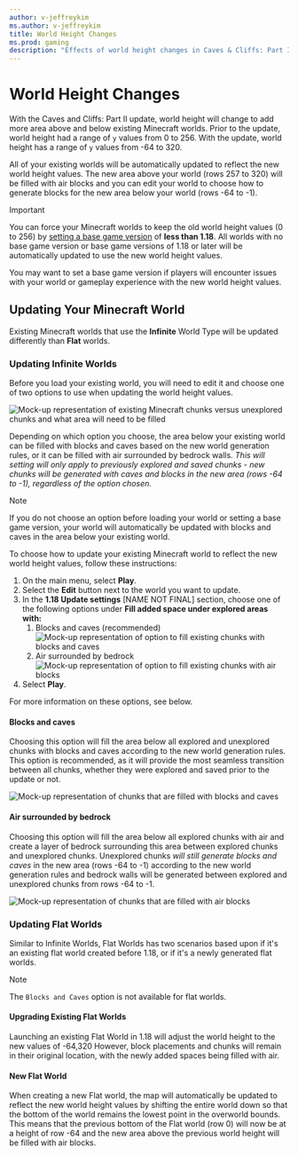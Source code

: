 ```yaml
---
author: v-jeffreykim
ms.author: v-jeffreykim
title: World Height Changes
ms.prod: gaming
description: "Effects of world height changes in Caves & Cliffs: Part II on creators"
---
```

# World Height Changes

With the Caves and Cliffs: Part II update, world height will change to add more area above and below existing Minecraft worlds. Prior to the update, world height had a range of `y` values from 0 to 256. With the update, world height has a range of `y` values from -64 to 320.

All of your existing worlds will be automatically updated to reflect the new world height values. The new area above your world (rows 257 to 320) will be filled with air blocks and you can edit your world to choose how to generate blocks for the new area below your world (rows -64 to -1).

> [!IMPORTANT]
> You can force your Minecraft worlds to keep the old world height values (0 to 256) by [setting a base game version](BaseGameVersioning.md) of **less than 1.18**. All worlds with no base game version or base game versions of 1.18 or later will be automatically updated to use the new world height values.
>
> You may want to set a base game version if players will encounter issues with your world or gameplay experience with the new world height values.

## Updating Your Minecraft World

Existing Minecraft worlds that use the **Infinite** World Type will be updated differently than **Flat** worlds.

### Updating Infinite Worlds

Before you load your existing world, you will need to edit it and choose one of two options to use when updating the world height values.

![Mock-up representation of existing Minecraft chunks versus unexplored chunks and what area will need to be filled](Media/WorldHeightChange/WorldHeightChange_ExistingChunks.png)

Depending on which option you choose, the area below your existing world can be filled with blocks and caves based on the new world generation rules, or it can be filled with air surrounded by bedrock walls. *This will setting will only apply to previously explored and saved chunks - new chunks will be generated with caves and blocks in the new area (rows -64 to -1), regardless of the option chosen.*

> [!NOTE]
> If you do not choose an option before loading your world or setting a base game version, your world will automatically be updated with blocks and caves in the area below your existing world.

To choose how to update your existing Minecraft world to reflect the new world height values, follow these instructions:

1. On the main menu, select **Play**.
1. Select the **Edit** button next to the world you want to update.
1. In the **1.18 Update settings** [NAME NOT FINAL] section, choose one of the following options under **Fill added space under explored areas with:**
    1. Blocks and caves (recommended)
      ![Mock-up representation of option to fill existing chunks with blocks and caves](Media/WorldHeightChange/WorldHeightChange_Update1.png)
    1. Air surrounded by bedrock
      ![Mock-up representation of option to fill existing chunks with air blocks](Media/WorldHeightChange/WorldHeightChange_Update2.png)
1. Select **Play**.

For more information on these options, see below.

#### Blocks and caves

Choosing this option will fill the area below all explored and unexplored chunks with blocks and caves according to the new world generation rules. This option is recommended, as it will provide the most seamless transition between all chunks, whether they were explored and saved prior to the update or not.

![Mock-up representation of chunks that are filled with blocks and caves](Media/WorldHeightChange/WorldHeightChange_BlockFill.png)

#### Air surrounded by bedrock

Choosing this option will fill the area below all explored chunks with air and create a layer of bedrock surrounding this area between explored chunks and unexplored chunks. Unexplored chunks *will still generate blocks and caves* in the new area (rows -64 to -1) according to the new world generation rules and bedrock walls will be generated between explored and unexplored chunks from rows -64 to -1.

![Mock-up representation of chunks that are filled with air blocks](Media/WorldHeightChange/WorldHeightChange_AirFill.png)

### Updating Flat Worlds

Similar to Infinite Worlds, Flat Worlds has two scenarios based upon if it's an existing flat world created before 1.18, or if it's a newly generated flat worlds.

> [!NOTE]
> The `Blocks and Caves` option is not available for flat worlds.

#### Upgrading Existing Flat Worlds

Launching an existing Flat World in 1.18 will adjust the world height to the new values of -64,320  However, block placements and chunks will remain in their original location, with the newly added spaces being filled with air.

#### New Flat World

When creating a new Flat world, the map will automatically be updated to reflect the new world height values by shifting the entire world down so that the bottom of the world remains the lowest point in the overworld bounds. This means that the previous bottom of the Flat world (row 0) will now be at a height of row -64 and the new area above the previous world height will be filled with air blocks.
